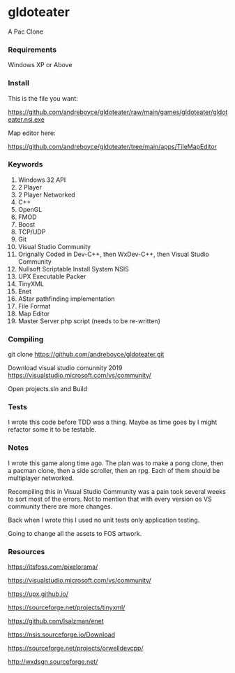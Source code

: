 # gldoteater

A Pac Clone

### Requirements

Windows XP or Above

### Install

This is the file you want:

https://github.com/andreboyce/gldoteater/raw/main/games/gldoteater/gldoteater.nsi.exe

Map editor here:

https://github.com/andreboyce/gldoteater/tree/main/apps/TileMapEditor

### Keywords

1. Windows 32 API
2. 2 Player
3. 2 Player Networked
4. C++
5. OpenGL
6. FMOD
7. Boost
8. TCP/UDP
9. Git
10. Visual Studio Community
11. Orignally Coded in Dev-C++, then WxDev-C++, then Visual Studio Community
12. Nullsoft Scriptable Install System NSIS
13. UPX  Executable Packer
14. TinyXML
15. Enet
16. AStar pathfinding implementation
17. File Format
18. Map Editor
19. Master Server php script (needs to be re-written)

### Compiling

git clone https://github.com/andreboyce/gldoteater.git

Download visual studio comunnity 2019 https://visualstudio.microsoft.com/vs/community/

Open projects.sln and Build

### Tests

I wrote this code before TDD was a thing. Maybe as time goes by I might refactor some it to be testable.

### Notes

I wrote this game along time ago. The plan was to make a pong clone, then a pacman clone, then a side scroller, then an rpg. Each of them should be multiplayer networked.

Recompiling this in Visual Studio Community was a pain took several weeks to sort most of the errors. Not to mention that with every version os VS community there are more changes.

Back when I wrote this I used no unit tests only application testing.

Going to change all the assets to FOS artwork.

### Resources

https://itsfoss.com/pixelorama/

https://visualstudio.microsoft.com/vs/community/

https://upx.github.io/

https://sourceforge.net/projects/tinyxml/

https://github.com/lsalzman/enet

https://nsis.sourceforge.io/Download

https://sourceforge.net/projects/orwelldevcpp/

http://wxdsgn.sourceforge.net/

